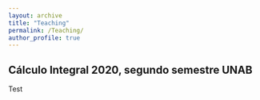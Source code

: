 ```yaml
---
layout: archive
title: "Teaching"
permalink: /Teaching/
author_profile: true
---
```



## Cálculo Integral 2020, segundo semestre UNAB

Test

